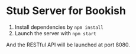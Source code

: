# Stub Server for Bookish

1. Install dependencies by `npm install`
1. Launch the server with `npm start`

And the RESTful API will be launched at port 8080.